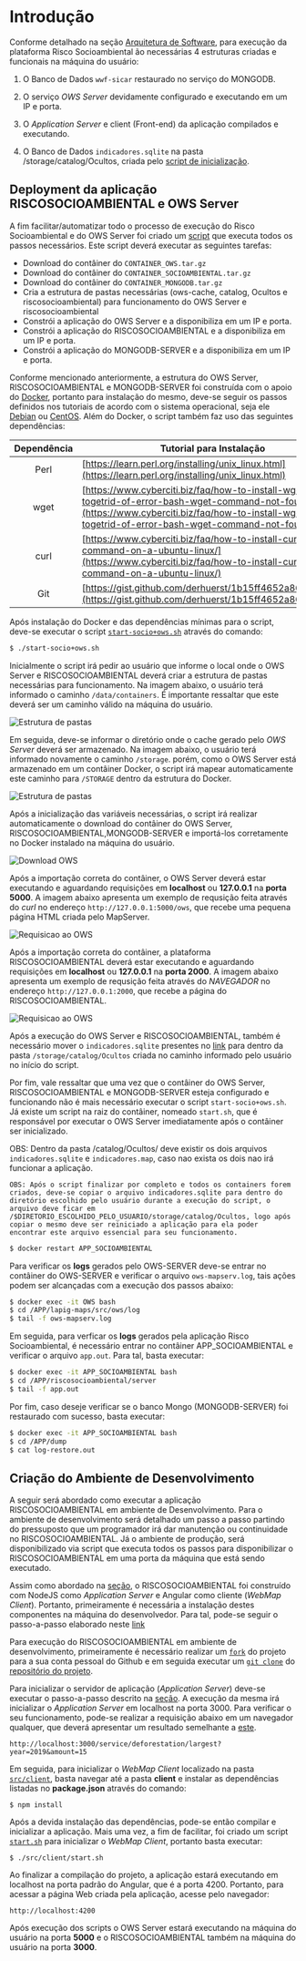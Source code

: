 # Introdução

Conforme detalhado na seção [Arquitetura de Software](/02-arq_geral), para execução da plataforma Risco Socioambiental ão necessárias 4 estruturas criadas e funcionais na máquina do usuário:

1. O Banco de Dados `wwf-sicar` restaurado no serviço do MONGODB.

2. O serviço *OWS Server* devidamente configurado e executando em um IP e porta.

3. O *Application Server* e client (Front-end) da aplicação compilados e executando.

4. O Banco de Dados `indicadores.sqlite` na pasta /storage/catalog/Ocultos, criada pelo [script de inicialização](https://drive.google.com/file/d/1YnTOs3A0ZA-DvtO2hqSHACSRuJGv99Op/view?usp=sharing).


## Deployment da aplicação RISCOSOCIOAMBIENTAL e OWS Server

A fim facilitar/automatizar todo o processo de execução do Risco Socioambiental e do OWS Server foi criado um [script](https://drive.google.com/file/d/1YnTOs3A0ZA-DvtO2hqSHACSRuJGv99Op/view?usp=sharing) que executa todos os passos necessários. Este script deverá executar as seguintes tarefas:

* Download do contâiner do `CONTAINER_OWS.tar.gz` 
* Download do contâiner do `CONTAINER_SOCIOAMBIENTAL.tar.gz`
* Download do contâiner do `CONTAINER_MONGODB.tar.gz`  
* Cria a estrutura de pastas necessárias (ows-cache, catalog, Ocultos e riscosocioambiental) para funcionamento do OWS Server e riscosocioambiental
* Constrói a aplicação do OWS Server e a disponibiliza em um IP e porta.
* Constrói a aplicação do RISCOSOCIOAMBIENTAL e a disponibiliza em um IP e porta.
* Constrói a aplicação do MONGODB-SERVER e a disponibiliza em um IP e porta.

Conforme mencionado anteriormente, a estrutura do OWS Server, RISCOSOCIOAMBIENTAL e MONGODB-SERVER foi construída com o apoio do [Docker](https://www.docker.com/), portanto para instalação do mesmo, deve-se seguir os passos definidos nos tutoriais de acordo com o sistema operacional, seja ele [Debian](https://docs.docker.com/engine/install/debian/) ou [CentOS](https://docs.docker.com/engine/install/centos/). Além do Docker, o script também faz uso das seguintes dependências:

| Dependência | Tutorial para Instalação |
| :------: | ---- |
| Perl | [https://learn.perl.org/installing/unix_linux.html](https://learn.perl.org/installing/unix_linux.html) |
| wget | [https://www.cyberciti.biz/faq/how-to-install-wget-togetrid-of-error-bash-wget-command-not-found/](https://www.cyberciti.biz/faq/how-to-install-wget-togetrid-of-error-bash-wget-command-not-found/) |
| curl | [https://www.cyberciti.biz/faq/how-to-install-curl-command-on-a-ubuntu-linux/](https://www.cyberciti.biz/faq/how-to-install-curl-command-on-a-ubuntu-linux/) |
| Git | [https://gist.github.com/derhuerst/1b15ff4652a867391f03](https://gist.github.com/derhuerst/1b15ff4652a867391f03) |

Após instalação do Docker e das dependências mínimas para o script, deve-se executar o script [`start-socio+ows.sh`](https://drive.google.com/file/d/1YnTOs3A0ZA-DvtO2hqSHACSRuJGv99Op/view?usp=sharing) através do comando:

``` sh
$ ./start-socio+ows.sh
```

Inicialmente o script irá pedir ao usuário que informe o local onde o OWS Server e RISCOSOCIOAMBIENTAL deverá criar a estrutura de pastas necessárias para funcionamento. Na imagem abaixo, o usuário terá informado o caminho `/data/containers`. É importante ressaltar que este deverá ser um caminho válido na máquina do usuário.

![Estrutura de pastas](imgs/02/ows-standalone/exec-ows-1.png)

Em seguida, deve-se informar o diretório onde o cache gerado pelo *OWS Server* deverá ser armazenado. Na imagem abaixo, o usuário terá informado novamente o caminho `/storage`. porém, como o OWS Server está armazenado em um contâiner Docker, o script irá mapear automaticamente este caminho para `/STORAGE` dentro da estrutura do Docker.

![Estrutura de pastas](imgs/02/ows-standalone/exec-ows-2.png)

Após a inicialização das variáveis necessárias, o script irá realizar automaticamente o download do contâiner do OWS Server, RISCOSOCIOAMBIENTAL,MONGODB-SERVER e importá-los corretamente no Docker instalado na máquina do usuário.

![Download OWS](imgs/02/ows-standalone/exec-ows-7.png)

Após a importação correta do contâiner, o OWS Server deverá estar executando e aguardando requisições em **localhost** ou **127.0.0.1** na **porta 5000**. A imagem abaixo apresenta um exemplo de requsição feita através do *curl* no endereço `http://127.0.0.1:5000/ows`, que recebe uma pequena página HTML criada pelo MapServer.

![Requisicao ao OWS](imgs/02/ows-standalone/exec-ows-8.png)

Após a importação correta do contâiner, a plataforma RISCOSOCIOAMBIENTAL deverá estar executando e aguardando requisições em **localhost** ou **127.0.0.1** na **porta 2000**. A imagem abaixo apresenta um exemplo de requsição feita através do *NAVEGADOR* no endereço `http://127.0.0.1:2000`, que recebe a página do RISCOSOCIOAMBIENTAL.

![Requisicao ao OWS](imgs/02/ows-standalone/exec-ows-9.png)

Após a execução do OWS Server e RISCOSOCIOAMBIENTAL, também é necessário mover o `indicadores.sqlite` presentes no [link](https://drive.google.com/file/d/1Qww9WQ7G1YHZ1ndLEYzrTrcjAklTRP1v/view?usp=sharing) para dentro da pasta `/storage/catalog/Ocultos` criada no caminho informado pelo usuário no início do script.

Por fim, vale ressaltar que uma vez que o contâiner do OWS Server, RISCOSOCIOAMBIENTAL e MONGODB-SERVER esteja configurado e funcionando não é mais necessário executar o script `start-socio+ows.sh`. Já existe um script na raiz do contâiner, nomeado `start.sh`, que é responsável por executar o OWS Server imediatamente após o contâiner ser inicializado.

OBS: Dentro da pasta /catalog/Ocultos/ deve existir os dois arquivos `indicadores.sqlite` e `indicadores.map`, caso nao exista os dois nao irá funcionar a aplicação.

`OBS: Após o script finalizar por completo e todos os containers forem criados, deve-se copiar o arquivo indicadores.sqlite para dentro do diretório escolhido pelo usuário durante a execução do script, o arquivo deve ficar em /$DIRETORIO_ESCOLHIDO_PELO_USUARIO/storage/catalog/Ocultos, logo após copiar o mesmo deve ser reiniciado a aplicação para ela poder encontrar este arquivo essencial para seu funcionamento.`

``` sh
$ docker restart APP_SOCIOAMBIENTAL 
```

Para verificar os **logs** gerados pelo OWS-SERVER deve-se entrar no contâiner do OWS-SERVER e verificar o arquivo `ows-mapserv.log`, tais ações podem ser alcançadas com a execução dos passos abaixo:

``` sh
$ docker exec -it OWS bash
$ cd /APP/lapig-maps/src/ows/log
$ tail -f ows-mapserv.log
```

Em seguida, para verficar os **logs** gerados pela aplicação Risco Socioambiental, é necessário entrar no contâiner APP_SOCIOAMBIENTAL e verificar o arquivo `app.out`. Para tal, basta executar:

``` sh
$ docker exec -it APP_SOCIOAMBIENTAL bash
$ cd /APP/riscosocioambiental/server
$ tail -f app.out
```

Por fim, caso deseje verificar se o banco Mongo (MONGODB-SERVER) foi restaurado com sucesso, basta executar:

``` sh
$ docker exec -it APP_SOCIOAMBIENTAL bash
$ cd /APP/dump
$ cat log-restore.out
```

## Criação do Ambiente de Desenvolvimento

A seguir será abordado como executar a aplicação RISCOSOCIOAMBIENTAL em ambiente de Desenvolvimento. Para o ambiente de desenvolvimento será detalhado um passo a passo partindo do pressuposto que um programador irá dar manutenção ou continuidade no RISCOSOCIOAMBIENTAL. Já o ambiente de produção, será disponibilizado via script que executa todos os passos para disponibilizar o RISCOSOCIOAMBIENTAL em uma porta da máquina que está sendo executado.

Assim como abordado na [seção](/02-arq_geral/#arquitetura-de-software), o RISCOSOCIOAMBIENTAL foi construído com NodeJS como *Application Server* e Angular como cliente (*WebMap Client*). Portanto, primeiramente é necessária a instalação destes componentes na máquina do desenvolvedor. Para tal, pode-se seguir o passo-a-passo elaborado neste [link](https://www.tecmint.com/install-angular-cli-on-linux/)

Para execução do RISCOSOCIOAMBIENTAL em ambiente de desenvolvimento, primeiramente é necessário realizar um [`fork`](https://github.com/UNIVALI-LITE/Portugol-Studio/wiki/Fazendo-um-Fork-do-reposit%C3%B3rio) do projeto para a sua conta pessoal do Github e em seguida executar um [`git clone`](https://docs.github.com/pt/free-pro-team@latest/github/creating-cloning-and-archiving-repositories/cloning-a-repository) do [repositório do projeto](https://github.com/lapig-ufg/d-pat).

Para inicializar o servidor de aplicação (*Application Server*) deve-se executar o passo-a-passo descrito na [seção](/02-arq_servidor_de_aplicacao/#servidor-de-aplicacao). A execução da mesma irá inicializar o *Application Server* em localhost na porta 3000. Para verificar o seu funcionamento, pode-se realizar a requisição abaixo em um navegador qualquer, que deverá apresentar um resultado semelhante a [este](https://cerradodpat.org/service/deforestation/largest?year=2019&amount=15).

```
http://localhost:3000/service/deforestation/largest?year=2019&amount=15
```

Em seguida, para inicializar o *WebMap Client* localizado na pasta [`src/client`](https://github.com/lapig-ufg/d-pat/tree/master/src/client), basta navegar até a pasta **client** e instalar as dependências listadas no **package.json** através do comando:

```
$ npm install
```

Após a devida instalação das dependências, pode-se então compilar e inicializar a aplicação. Mais uma vez, a fim de facilitar, foi criado um script [`start.sh`](https://github.com/lapig-ufg/d-pat/blob/master/src/client/start.sh) para inicializar o *WebMap Client*, portanto basta executar:

```
$ ./src/client/start.sh
```

Ao finalizar a compilação do projeto, a aplicação estará executando em localhost na porta padrão do Angular, que é a porta 4200. Portanto, para acessar a página Web criada pela aplicação, acesse pelo navegador:

```
http://localhost:4200
```

Após execução dos scripts o OWS Server estará executando na máquina do usuário na porta **5000** e o RISCOSOCIOAMBIENTAL também na máquina do usuário na porta **3000**.
